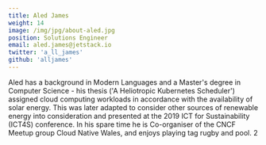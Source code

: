 ```yaml
---
title: Aled James
weight: 14
image: /img/jpg/about-aled.jpg
position: Solutions Engineer
email: aled.james@jetstack.io
twitter: 'a_ll_james'
github: 'alljames'
---
```


Aled has a background in Modern Languages and a Master's degree in Computer Science - his thesis ('A Heliotropic Kubernetes Scheduler') assigned cloud computing workloads in accordance with the availability of solar energy. This was later adapted to consider other sources of renewable energy into consideration and presented at the 2019 ICT for Sustainability (ICT4S) conference. In his spare time he is Co-organiser of the CNCF Meetup group Cloud Native Wales, and enjoys playing tag rugby and pool.
2